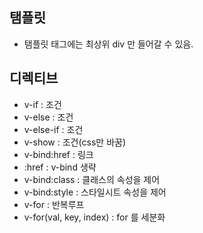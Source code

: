 ## 탬플릿 
- 탬플릿 태그에는 최상위 div 만 들어갈 수 있음.

## 디렉티브
- v-if : 조건
- v-else : 조건
- v-else-if : 조건
- v-show : 조건(css만 바꿈)
- v-bind:href : 링크
- :href : v-bind 생략
- v-bind:class : 클래스의 속성을 제어
- v-bind:style : 스타일시트 속성을 제어
- v-for : 반복루프
- v-for(val, key, index) : for 를 세분화    
